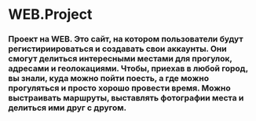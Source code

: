 # WEB.Project
### Проект на WEB. Это сайт, на котором пользователи будут регистириироваться и создавать свои аккаунты. Они смогут делиться интересными местами для прогулок, адресами и геолокациями. Чтобы, приехав в любой город, вы знали, куда можно пойти поесть, а где можно прогуляться и просто хорошо провести время. Можно выстраивать маршруты, выставлять фотографии места и делиться ими друг с другом.
